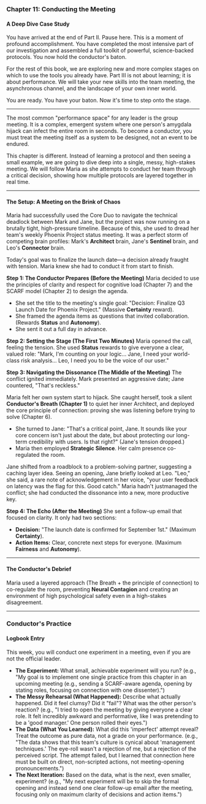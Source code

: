 ### **Chapter 11: Conducting the Meeting**
#### A Deep Dive Case Study

You have arrived at the end of Part II. Pause here. This is a moment of profound accomplishment. You have completed the most intensive part of our investigation and assembled a full toolkit of powerful, science-backed protocols. You now hold the conductor's baton.

For the rest of this book, we are exploring new and more complex stages on which to use the tools you already have. Part III is not about learning; it is about performance. We will take your new skills into the team meeting, the asynchronous channel, and the landscape of your own inner world.

You are ready. You have your baton. Now it's time to step onto the stage.

***

The most common "performance space" for any leader is the group meeting. It is a complex, emergent system where one person's amygdala hijack can infect the entire room in seconds. To become a conductor, you must treat the meeting itself as a system to be designed, not an event to be endured.

This chapter is different. Instead of learning a protocol and then seeing a small example, we are going to dive deep into a single, messy, high-stakes meeting. We will follow Maria as she attempts to conduct her team through a critical decision, showing how multiple protocols are layered together in real time.

***

#### **The Setup: A Meeting on the Brink of Chaos**
Maria had successfully used the Core Duo to navigate the technical deadlock between Mark and Jane, but the project was now running on a brutally tight, high-pressure timeline. Because of this, she used to dread her team's weekly Phoenix Project status meeting. It was a perfect storm of competing brain profiles: Mark's **Architect** brain, Jane's **Sentinel** brain, and Leo's **Connector** brain.

Today's goal was to finalize the launch date—a decision already fraught with tension. Maria knew she had to conduct it from start to finish.

**Step 1: The Conductor Prepares (Before the Meeting)**
Maria decided to use the principles of clarity and respect for cognitive load (Chapter 7) and the SCARF model (Chapter 2) to design the agenda.
*   She set the title to the meeting's single goal: "Decision: Finalize Q3 Launch Date for Phoenix Project." (Massive **Certainty** reward).
*   She framed the agenda items as questions that invited collaboration. (Rewards **Status** and **Autonomy**).
*   She sent it out a full day in advance.

**Step 2: Setting the Stage (The First Two Minutes)**
Maria opened the call, feeling the tension. She used **Status** rewards to give everyone a clear, valued role: "Mark, I'm counting on your logic... Jane, I need your world-class risk analysis... Leo, I need you to be the voice of our user."

**Step 3: Navigating the Dissonance (The Middle of the Meeting)**
The conflict ignited immediately. Mark presented an aggressive date; Jane countered, "That's reckless."

Maria felt her own system start to hijack. She caught herself, took a silent **Conductor's Breath (Chapter 1)** to quiet her inner Architect, and deployed the core principle of connection: proving she was listening before trying to solve (Chapter 6).

*   She turned to Jane: "That's a critical point, Jane. It sounds like your core concern isn't just about the date, but about protecting our long-term credibility with users. Is that right?" (Jane's tension dropped.)
*   Maria then employed **Strategic Silence**. Her calm presence co-regulated the room.

Jane shifted from a roadblock to a problem-solving partner, suggesting a caching layer idea. Seeing an opening, Jane briefly looked at Leo. "Leo," she said, a rare note of acknowledgement in her voice, "your user feedback on latency was the flag for this. Good catch." Maria hadn't justmanaged the conflict; she had conducted the dissonance into a new, more productive key.

**Step 4: The Echo (After the Meeting)**
She sent a follow-up email that focused on clarity. It only had two sections:
*   **Decision:** "The launch date is confirmed for September 1st." (Maximum **Certainty**).
*   **Action Items:** Clear, concrete next steps for everyone. (Maximum **Fairness** and **Autonomy**).

***

#### **The Conductor's Debrief**
Maria used a layered approach (The Breath + the principle of connection) to co-regulate the room, preventing **Neural Contagion** and creating an environment of high psychological safety even in a high-stakes disagreement.

---
### **Conductor's Practice**

#### **Logbook Entry**
This week, you will conduct one experiment in a meeting, even if you are not the official leader.
*   **The Experiment:** What small, achievable experiment will you run? (e.g., "My goal is to implement one single practice from this chapter in an upcoming meeting (e.g., sending a SCARF-aware agenda, opening by stating roles, focusing on connection with one dissenter).")
*   **The Messy Rehearsal (What Happened):** Describe what actually happened. Did it feel clumsy? Did it "fail"? What was the other person's reaction? (e.g., "I tried to open the meeting by giving everyone a clear role. It felt incredibly awkward and performative, like I was pretending to be a 'good manager.' One person rolled their eyes.")
*   **The Data (What You Learned):** What did this 'imperfect' attempt reveal? Treat the outcome as pure data, not a grade on your performance. (e.g., "The data shows that this team's culture is cynical about 'management techniques.' The eye-roll wasn't a rejection of me, but a rejection of the perceived script. The attempt failed, but I learned that connection here must be built on direct, non-scripted actions, not meeting-opening pronouncements.")
*   **The Next Iteration:** Based on the data, what is the next, even smaller, experiment? (e.g., "My next experiment will be to skip the formal opening and instead send one clear follow-up email after the meeting, focusing only on maximum clarity of decisions and action items.")
